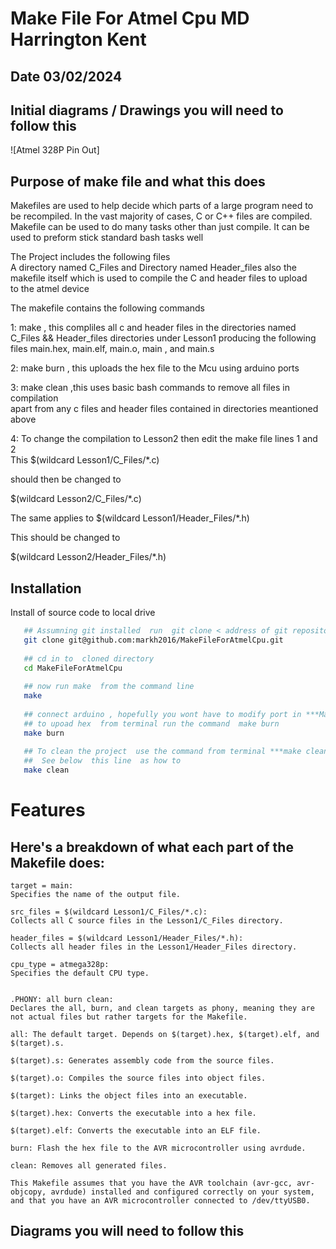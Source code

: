 
# Make File For Atmel Cpu MD Harrington Kent 
## Date 03/02/2024

## Initial  diagrams / Drawings you will need to follow this

![Atmel 328P Pin Out]



## Purpose of make file and what this does  
Makefiles are used to help decide which parts of a large program need to be recompiled. In the vast majority of cases, C or C++ files are compiled. Makefile  can be used to do many tasks other than just compile.  It can be used to preform stick standard bash tasks  well



The  Project includes  the following files   
A directory named C_Files and Directory named Header_files also 
the makefile  itself which is used to  compile the C  and header files to upload  
to the atmel  device 
  
The makefile  contains the following commands 

1: make  , this compliles all c  and header  files in the directories  named C_Files   && Header_files directories under Lesson1 producing the following files main.hex, main.elf, main.o, main , and main.s

2: make burn , this uploads the hex file to the Mcu using arduino ports  

3: make clean ,this uses basic  bash commands to remove all files in compilation   
apart from  any c files and header files contained in directories meantioned above 

4: To change the compilation to Lesson2  then  edit the make file lines 1 and 2  
This $(wildcard Lesson1/C_Files/*.c)  

should then be changed to   

$(wildcard Lesson2/C_Files/*.c)

The same applies to $(wildcard Lesson1/Header_Files/*.h)

This  should be changed to 

$(wildcard Lesson2/Header_Files/*.h)





## Installation

Install of source code to local drive 

```bash
   ## Assumning git installed  run  git clone < address of git repository >
   git clone git@github.com:markh2016/MakeFileForAtmelCpu.git
      
   ## cd in to  cloned directory 
   cd MakeFileForAtmelCpu
   
   ## now run make  from the command line 
   make 
   
   ## connect arduino , hopefully you wont have to modify port in ***Makefile***
   ## to upoad hex  from terminal run the command  make burn
   make burn 
   
   ## To clean the project  use the command from terminal ***make clean*** 
   ##  See below  this line  as how to 
   make clean 

```
    
# Features

## Here's a breakdown of what each part of the Makefile does:
```
target = main:   
Specifies the name of the output file.  

src_files = $(wildcard Lesson1/C_Files/*.c):   
Collects all C source files in the Lesson1/C_Files directory.  

header_files = $(wildcard Lesson1/Header_Files/*.h):   
Collects all header files in the Lesson1/Header_Files directory.

cpu_type = atmega328p:   
Specifies the default CPU type.  


.PHONY: all burn clean:   
Declares the all, burn, and clean targets as phony, meaning they are not actual files but rather targets for the Makefile.  

all: The default target. Depends on $(target).hex, $(target).elf, and $(target).s.

$(target).s: Generates assembly code from the source files.  

$(target).o: Compiles the source files into object files.  

$(target): Links the object files into an executable.

$(target).hex: Converts the executable into a hex file.

$(target).elf: Converts the executable into an ELF file.

burn: Flash the hex file to the AVR microcontroller using avrdude.

clean: Removes all generated files.

This Makefile assumes that you have the AVR toolchain (avr-gcc, avr-objcopy, avrdude) installed and configured correctly on your system, and that you have an AVR microcontroller connected to /dev/ttyUSB0.

```


## Diagrams you will need  to follow this 
